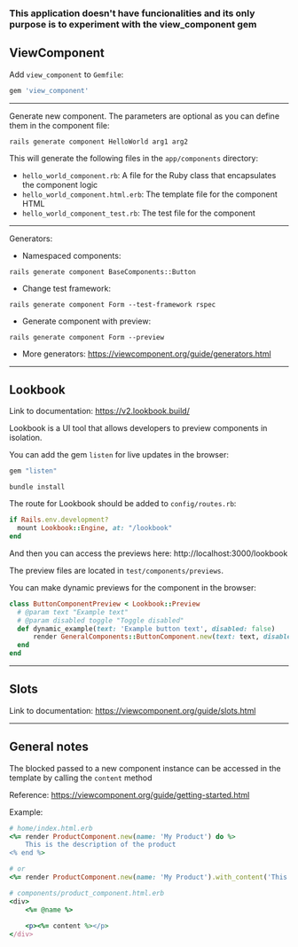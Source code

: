 ### This application doesn't have funcionalities and its only purpose is to experiment with the view_component gem

## ViewComponent

Add `view_component` to `Gemfile`:
```ruby
gem 'view_component'
```
---

Generate new component. The parameters are optional as you can define them in the component file:
```shell
rails generate component HelloWorld arg1 arg2
```

This will generate the following files in the `app/components` directory:

- `hello_world_component.rb`: A file for the Ruby class that encapsulates the component logic
- `hello_world_component.html.erb`: The template file for the component HTML
- `hello_world_component_test.rb`: The test file for the component

---

Generators:

- Namespaced components:
```shell
rails generate component BaseComponents::Button
```

- Change test framework:
```shell
rails generate component Form --test-framework rspec
```

- Generate component with preview:
```shell
rails generate component Form --preview
```

- More generators: https://viewcomponent.org/guide/generators.html

---

## Lookbook

Link to documentation: https://v2.lookbook.build/

Lookbook is a UI tool that allows developers to preview components in isolation.

You can add the gem `listen` for live updates in the browser:

```ruby
gem "listen"
```

```shell
bundle install
```

The route for Lookbook should be added to `config/routes.rb`:

```ruby
if Rails.env.development?
  mount Lookbook::Engine, at: "/lookbook"
end
```
And then you can access the previews here: http://localhost:3000/lookbook


The preview files are located in `test/components/previews`.

You can make dynamic previews for the component in the browser:

```ruby
class ButtonComponentPreview < Lookbook::Preview
  # @param text "Example text"
  # @param disabled toggle "Toggle disabled"
  def dynamic_example(text: 'Example button text', disabled: false)
      render GeneralComponents::ButtonComponent.new(text: text, disabled: disabled)
  end
end
```
---
## Slots

Link to documentation: https://viewcomponent.org/guide/slots.html

---
## General notes
The blocked passed to a new component instance can be accessed in the template by calling the `content` method

Reference: https://viewcomponent.org/guide/getting-started.html

Example:

```ruby
# home/index.html.erb
<%= render ProductComponent.new(name: 'My Product') do %>
    This is the description of the product
<% end %>

# or
<%= render ProductComponent.new(name: 'My Product').with_content('This is the description of the product') %>

# components/product_component.html.erb
<div>
    <%= @name %>
    
    <p><%= content %></p>
</div>
```

